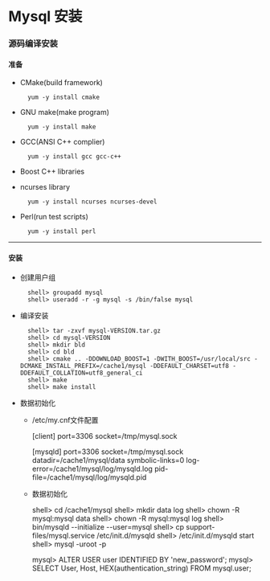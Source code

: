 # Mysql 安装

### 源码编译安装

#### 准备

* CMake(build framework)

        yum -y install cmake

* GNU make(make program)

        yum -y install make

* GCC(ANSI C++ complier)
    
        yum -y install gcc gcc-c++

* Boost C++ libraries

* ncurses library

        yum -y install ncurses ncurses-devel

* Perl(run test scripts)

        yum -y install perl

***

#### 安装

* 创建用户组

        shell> groupadd mysql
        shell> useradd -r -g mysql -s /bin/false mysql

* 编译安装

        shell> tar -zxvf mysql-VERSION.tar.gz
        shell> cd mysql-VERSION
        shell> mkdir bld
        shell> cd bld
        shell> cmake .. -DDOWNLOAD_BOOST=1 -DWITH_BOOST=/usr/local/src -DCMAKE_INSTALL_PREFIX=/cache1/mysql -DDEFAULT_CHARSET=utf8 -DDEFAULT_COLLATION=utf8_general_ci
        shell> make
        shell> make install

* 数据初始化

    * /etc/my.cnf文件配置

        [client]
        port=3306
        socket=/tmp/mysql.sock

        [mysqld]
        port=3306
        socket=/tmp/mysql.sock
        datadir=/cache1/mysql/data
        symbolic-links=0
        log-error=/cache1/mysql/log/mysqld.log
        pid-file=/cache1/mysql/log/mysqld.pid

    * 数据初始化

        shell> cd /cache1/mysql
        shell> mkdir data log
        shell> chown -R mysql:mysql data
        shell> chown -R mysql:mysql log
        shell> bin/mysqld --initialize --user=mysql
        shell> cp support-files/mysql.service /etc/init.d/mysqld
        shell> /etc/init.d/mysqld start
        shell> mysql -uroot -p

        mysql> ALTER USER user IDENTIFIED BY 'new_password';
        mysql> SELECT User, Host, HEX(authentication_string) FROM mysql.user;




